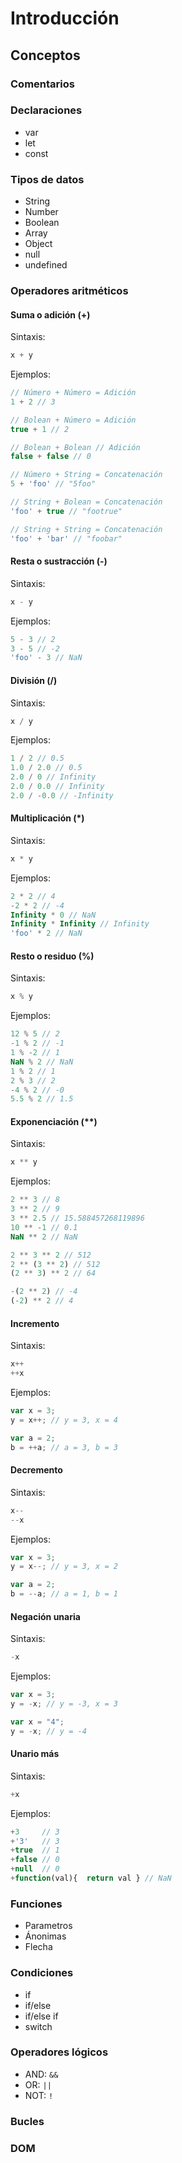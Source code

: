# Introducción

## Conceptos

### Comentarios

### Declaraciones

- var
- let
- const

### Tipos de datos

- String
- Number
- Boolean
- Array
- Object
- null
- undefined

### Operadores aritméticos

#### Suma o adición (+)

Sintaxis:

``` js
x + y
```

Ejemplos:

``` js
// Número + Número = Adición
1 + 2 // 3

// Bolean + Número = Adición
true + 1 // 2

// Bolean + Bolean // Adición
false + false // 0

// Número + String = Concatenación
5 + 'foo' // "5foo"

// String + Bolean = Concatenación
'foo' + true // "footrue"

// String + String = Concatenación
'foo' + 'bar' // "foobar"
```

#### Resta o sustracción (-)

Sintaxis:

``` js
x - y
```

Ejemplos:

``` js
5 - 3 // 2
3 - 5 // -2
'foo' - 3 // NaN
```

#### División (/)

Sintaxis:

``` js
x / y
```

Ejemplos:

``` js
1 / 2 // 0.5
1.0 / 2.0 // 0.5
2.0 / 0 // Infinity
2.0 / 0.0 // Infinity
2.0 / -0.0 // -Infinity
```

#### Multiplicación (*)

Sintaxis:

``` js
x * y
```

Ejemplos:

``` js
2 * 2 // 4
-2 * 2 // -4
Infinity * 0 // NaN
Infinity * Infinity // Infinity
'foo' * 2 // NaN
```

#### Resto o residuo (%)

Sintaxis:

``` js
x % y
```

Ejemplos:

``` js
12 % 5 // 2
-1 % 2 // -1
1 % -2 // 1
NaN % 2 // NaN
1 % 2 // 1
2 % 3 // 2
-4 % 2 // -0
5.5 % 2 // 1.5
```

#### Exponenciación (**)

Sintaxis:

``` js
x ** y
```

Ejemplos:

``` js
2 ** 3 // 8
3 ** 2 // 9
3 ** 2.5 // 15.588457268119896
10 ** -1 // 0.1
NaN ** 2 // NaN

2 ** 3 ** 2 // 512
2 ** (3 ** 2) // 512
(2 ** 3) ** 2 // 64

-(2 ** 2) // -4
(-2) ** 2 // 4
```

#### Incremento

Sintaxis:

``` js
x++
++x
```

Ejemplos:

``` js
var x = 3;
y = x++; // y = 3, x = 4

var a = 2;
b = ++a; // a = 3, b = 3
```

#### Decremento

Sintaxis:

``` js
x--
--x
```

Ejemplos:

``` js
var x = 3;
y = x--; // y = 3, x = 2

var a = 2;
b = --a; // a = 1, b = 1
```

#### Negación unaria

Sintaxis:

``` js
-x
```

Ejemplos:

``` js
var x = 3;
y = -x; // y = -3, x = 3

var x = "4";
y = -x; // y = -4
```

#### Unario más

Sintaxis:

``` js
+x
```

Ejemplos:

``` js
+3     // 3
+'3'   // 3
+true  // 1
+false // 0
+null  // 0
+function(val){  return val } // NaN
```


### Funciones

- Parametros
- Ánonimas
- Flecha

### Condiciones

- if
- if/else
- if/else if
- switch

### Operadores lógicos

- AND: `&&`
- OR: `||`
- NOT: `!`

### Bucles

### DOM
